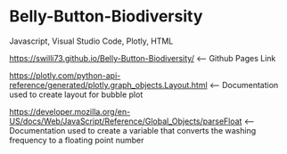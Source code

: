 # Belly-Button-Biodiversity
Javascript, Visual Studio Code, Plotly, HTML

https://swilli73.github.io/Belly-Button-Biodiversity/ <-- Github Pages Link

https://plotly.com/python-api-reference/generated/plotly.graph_objects.Layout.html <-- Documentation used to create layout for bubble plot 

https://developer.mozilla.org/en-US/docs/Web/JavaScript/Reference/Global_Objects/parseFloat <-- Documentation used to create a variable that converts the washing frequency to a floating point number
